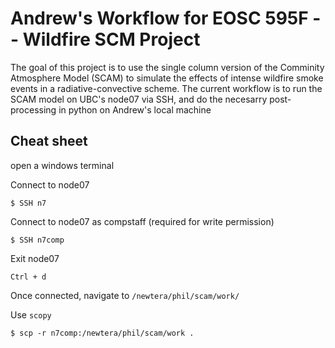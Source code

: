 # Andrew's Workflow for EOSC 595F -- Wildfire SCM Project

The goal of this project is to use the single column version of the Comminity Atmosphere Model (SCAM) to simulate the effects of intense wildfire smoke events in a radiative-convective scheme. The current workflow is to run the SCAM model on UBC's node07 via SSH, and do the necesarry post-processing in python on Andrew's local machine

## Cheat sheet

open a windows terminal

Connect to node07
```
$ SSH n7
```

Connect to node07 as compstaff (required for write permission)
```
$ SSH n7comp
```

Exit node07
```
Ctrl + d
```

Once connected, navigate to ```/newtera/phil/scam/work/```


Use ```scopy```
```
$ scp -r n7comp:/newtera/phil/scam/work .
```

